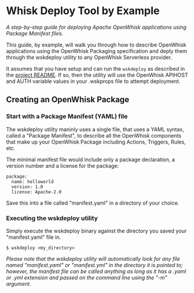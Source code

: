 # Whisk Deploy Tool by Example
_A step-by-step guide for deploying Apache OpenWhisk applications using Package Manifest files._

This guide, by example, will walk you through how to describe OpenWhisk applications using the OpenWhisk Packaging specification and deply them through the wskdeploy utility to any OpenWhisk Serverless provider.  

It assumes that you have setup and can run the ```wskdeploy``` as described in the [project README](https://github.com/apache/incubator-openwhisk-wskdeploy#).  If so, then the utility will use the OpenWhisk APIHOST and AUTH variable values in your .wskprops file to attempt deployment.

## Creating an OpenWhisk Package

### Start with a Package Manifest (YAML) file
The wskdeploy utility maninly uses a single file, that uses a YAML syntax, called a "Package Manifest", to describe all the OpenWhisk components that make up your OpenWhisk Package including Actions, Triggers, Rules, etc. 

The minimal manifest file would include only a package declaration, a version number and a license for the package:
```
package:
  name: helloworld
  version: 1.0
  license: Apache-2.0
```

Save this into a file called "manifest.yaml" in a directory of your choice.

### Executing the wskdeploy utility

Simply execute the wskdeploy binary against the directory you saved your "manifest.yaml" file in.

```
$ wskdeploy <my_directory>
```

_Please note that the wskdeploy utility will automatically look for any file named "manifest.yaml" or "manifest.yml" in the directory it is pointed to; however, the manifest file can be called anything as long as it has a .yaml or .yml extension and passed on the command line using the "-m" argument._

